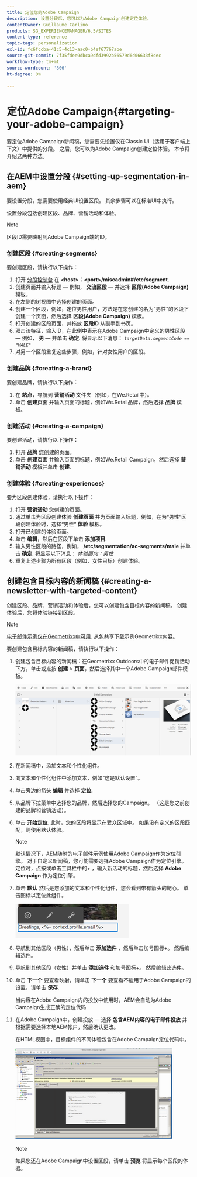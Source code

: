 ```yaml
---
title: 定位您的Adobe Campaign
description: 设置分段后，您可以为Adobe Campaign创建定位体验。
contentOwner: Guillaume Carlino
products: SG_EXPERIENCEMANAGER/6.5/SITES
content-type: reference
topic-tags: personalization
exl-id: fc6fccba-41c5-4c13-aac0-b4ef67767abe
source-git-commit: 7f35fdee9dbca9dfd3992b56579d6d06633f8dec
workflow-type: tm+mt
source-wordcount: '806'
ht-degree: 0%

---
```


# 定位Adobe Campaign{#targeting-your-adobe-campaign}

要定位Adobe Campaign新闻稿，您需要先设置仅在Classic UI（适用于客户端上下文）中提供的分段。 之后，您可以为Adobe Campaign创建定位体验。 本节将介绍这两种方法。

## 在AEM中设置分段 {#setting-up-segmentation-in-aem}

要设置分段，您需要使用经典UI设置区段。 其余步骤可以在标准UI中执行。

设置分段包括创建区段、品牌、营销活动和体验。

>[!NOTE]
>
>区段ID需要映射到Adobe Campaign端的ID。

### 创建区段 {#creating-segments}

要创建区段，请执行以下操作：

1. 打开 [分段控制台](http://localhost:4502/miscadmin#/etc/segmentation) 在 **&lt;host>：&lt;port>/miscadmin#/etc/segment**.
1. 创建页面并输入标题 — 例如， **交流区段** — 并选择 **区段(Adobe Campaign)** 模板。
1. 在左侧的树视图中选择创建的页面。
1. 创建一个区段，例如，定位男性用户，方法是在您创建的名为“男性”的区段下创建一个页面，然后选择 **区段(Adobe Campaign)** 模板。
1. 打开创建的区段页面，并拖放 **区段ID** 从副手到书页。
1. 双击该特征，输入ID，在此例中表示在Adobe Campaign中定义的男性区段 — 例如， **男**  — 并单击 **确定**. 将显示以下消息： *`targetData.segmentCode == "MALE"`*
1. 对另一个区段重复这些步骤，例如，针对女性用户的区段。

### 创建品牌 {#creating-a-brand}

要创建品牌，请执行以下操作：

1. 在 **站点**，导航到 **营销活动** 文件夹（例如，在We.Retail中）。
1. 单击 **创建页面** 并输入页面的标题，例如We.Retail品牌，然后选择 **品牌** 模板。

### 创建活动 {#creating-a-campaign}

要创建活动，请执行以下操作：

1. 打开 **品牌** 您创建的页面。
1. 单击 **创建页面** 并输入页面的标题，例如We.Retail Campaign，然后选择 **营销活动** 模板并单击 **创建**.

### 创建体验 {#creating-experiences}

要为区段创建体验，请执行以下操作：

1. 打开 **营销活动** 您创建的页面。
1. 通过单击为区段创建体验 **创建页面** 并为页面输入标题，例如，在为“男性”区段创建体验时，选择“男性” **体验** 模板。
1. 打开已创建的体验页面。
1. 单击 **编辑**，然后在区段下单击 **添加项目**.
1. 输入男性区段的路径，例如， **/etc/segmentation/ac-segments/male** 并单击 **确定**. 将显示以下消息： *体验面向：男性*
1. 重复上述步骤为所有区段（例如，女性目标）创建体验。

## 创建包含目标内容的新闻稿 {#creating-a-newsletter-with-targeted-content}

创建区段、品牌、营销活动和体验后，您可以创建包含目标内容的新闻稿。 创建体验后，您将体验链接到区段。

>[!NOTE]
>
>[电子邮件示例仅在Geometrixx中可用](/help/sites-developing/we-retail.md). 从包共享下载示例Geometrixx内容。

要创建包含目标内容的新闻稿，请执行以下操作：

1. 创建包含目标内容的新闻稿：在Geometrixx Outdoors中的电子邮件促销活动下方，单击或点按 **创建** > **页面**，然后选择其中一个Adobe Campaign邮件模板。

   ![chlimage_1-188](assets/chlimage_1-188.png)

1. 在新闻稿中，添加文本和个性化组件。
1. 向文本和个性化组件中添加文本，例如“这是默认设置”。
1. 单击旁边的箭头 **编辑** 并选择 **定位**.
1. 从品牌下拉菜单中选择您的品牌，然后选择您的Campaign。 （这是您之前创建的品牌和营销活动）。
1. 单击 **开始定位**. 此时，您的区段将显示在受众区域中。 如果没有定义的区段匹配，则使用默认体验。

   >[!NOTE]
   >
   >默认情况下，AEM随附的电子邮件示例使用Adobe Campaign作为定位引擎。 对于自定义新闻稿，您可能需要选择Adobe Campaign作为定位引擎。 定位时，点按或单击工具栏中的+ ，输入新活动的标题，然后选择 **Adobe Campaign** 作为定位引擎。

1. 单击 **默认** 然后是您添加的文本和个性化组件，您会看到带有箭头的靶心。 单击图标以定位此组件。

   ![chlimage_1-189](assets/chlimage_1-189.png)

1. 导航到其他区段（男性），然后单击 **添加选件** ，然后单击加号图标+。 然后编辑选件。
1. 导航到其他区段（女性）并单击 **添加选件** 和加号图标+。 然后编辑此选件。
1. 单击 **下一个** 要查看映射，请单击 **下一个** 要查看不适用于Adobe Campaign的设置，请单击 **保存**.

   当内容在Adobe Campaign内的投放中使用时，AEM会自动为Adobe Campaign生成正确的定位代码

1. 在Adobe Campaign中，创建投放 — 选择 **包含AEM内容的电子邮件投放** 并根据需要选择本地AEM帐户，然后确认更改。

   在HTML视图中，目标组件的不同体验包含在Adobe Campaign定位代码中。

   ![chlimage_1-190](assets/chlimage_1-190.png)

   >[!NOTE]
   >
   >如果您还在Adobe Campaign中设置区段，请单击 **预览** 将显示每个区段的体验。

